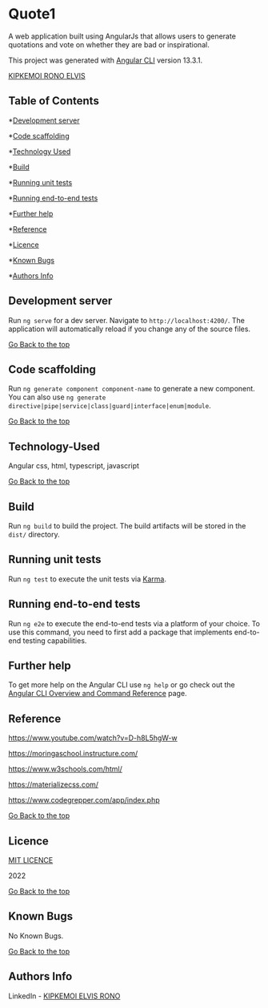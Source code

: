 # Quote1
A web application built using AngularJs that allows users to generate quotations and vote on whether they are bad or inspirational.

This project was generated with [Angular CLI](https://github.com/angular/angular-cli) version 13.3.1.

[KIPKEMOI RONO ELVIS](https://github.com/DynastyElvis)

## Table of Contents

*[Development server](#Development-server)

*[Code scaffolding](Code-scaffolding)

*[Technology Used](#Technology-Used)

*[Build](Build)

*[Running unit tests](Running-unit-tests)

*[Running end-to-end tests](Running-end-to-end-tests)

*[Further help](Further-help)

*[Reference](#Reference)


*[Licence](#Licence)


*[Known Bugs](#Known-Bugs)


*[Authors Info](#Authors-Info)


## Development server

Run `ng serve` for a dev server. Navigate to `http://localhost:4200/`. The application will automatically reload if you change any of the source files.

[Go Back to the top](#Quote1)

## Code scaffolding

Run `ng generate component component-name` to generate a new component. You can also use `ng generate directive|pipe|service|class|guard|interface|enum|module`.

[Go Back to the top](#Quote1)

## Technology-Used
Angular
css, html, typescript, javascript

[Go Back to the top](#Quote1)

## Build

Run `ng build` to build the project. The build artifacts will be stored in the `dist/` directory.

## Running unit tests

Run `ng test` to execute the unit tests via [Karma](https://karma-runner.github.io).

## Running end-to-end tests

Run `ng e2e` to execute the end-to-end tests via a platform of your choice. To use this command, you need to first add a package that implements end-to-end testing capabilities.

## Further help

To get more help on the Angular CLI use `ng help` or go check out the [Angular CLI Overview and Command Reference](https://angular.io/cli) page.

## Reference
https://www.youtube.com/watch?v=D-h8L5hgW-w

https://moringaschool.instructure.com/ 

https://www.w3schools.com/html/

https://materializecss.com/

https://www.codegrepper.com/app/index.php

[Go Back to the top](#PIZZA-Palace)

## Licence

[MIT LICENCE](https://github.com/DynastyElvis/PIZZA-Palace/blob/main/LICENSE)

2022

[Go Back to the top](#PIZZA-Palace)

## Known Bugs

No Known Bugs.

[Go Back to the top](#PIZZA-Palace)

## Authors Info
LinkedIn - [KIPKEMOI ELVIS RONO](https://www.linkedin.com/in/elvis-rono-aa3548209/)
